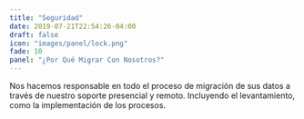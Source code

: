 ```yaml
---
title: "Seguridad"
date: 2019-07-21T22:54:26-04:00
draft: false
icon: "images/panel/lock.png"
fade: 10
panel: "¿Por Qué Migrar Con Nosotros?"
---
```

Nos hacemos responsable en todo el proceso de migración de sus datos a través de nuestro soporte presencial y remoto. Incluyendo el levantamiento, como la implementación de los procesos.